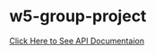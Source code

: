# w5-group-project

[Click Here to See API Documentaion](https://github.com/hacktiv8-p2-group-project/w5-group-project/blob/development/server/api-docs.md)